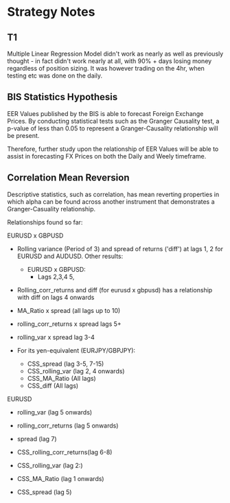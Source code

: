 # Strategy Notes 

## T1

Multiple Linear Regression Model didn't work as nearly as well as previously thought - in fact didn't work nearly at all, with 90% + days losing money regardless of position sizing. It was however trading on the 4hr, when testing etc was done on the daily.


## BIS Statistics Hypothesis

EER Values published by the BIS is able to forecast Foreign Exchange Prices. By conducting statistical tests such as the Granger Causality test, a p-value of less than 0.05 to represent a Granger-Causality relationship will be present. 

Therefore, further study upon the relationship of EER Values will be able to assist in forecasting FX Prices on both the Daily and Weely timeframe.

## Correlation Mean Reversion

Descriptive statistics, such as correlation, has mean reverting properties in which alpha can be found across another instrument that demonstrates a Granger-Casuality relationship.

Relationships found so far:

EURUSD x GBPUSD
- Rolling variance (Period of 3) and spread of returns ('diff') at lags 1, 2 for EURUSD and AUDUSD. Other results:
    - EURUSD x GBPUSD:
        - Lags 2,3,4 5, 
- Rolling_corr_returns and diff (for eurusd x gbpusd) has a relationship with diff on lags 4 onwards 
- MA_Ratio x spread (all lags up to 10)
- rolling_corr_returns x spread lags 5+
- rolling_var x spread lag 3-4

- For its yen-equivalent (EURJPY/GBPJPY):
    - CSS_spread (lag 3-5, 7-15)
    - CSS_rolling_var (lag 2, 4 onwards)
    - CSS_MA_Ratio (All lags)
    - CSS_diff (All lags)
    
EURUSD
- rolling_var (lag 5 onwards)
- rolling_corr_returns (lag 5 onwards)
- spread (lag 7) 

- CSS_rolling_corr_returns(lag 6-8)
- CSS_rolling_var (lag 2:)
- CSS_MA_Ratio (lag 1 onwards)
- CSS_spread (lag 5)


